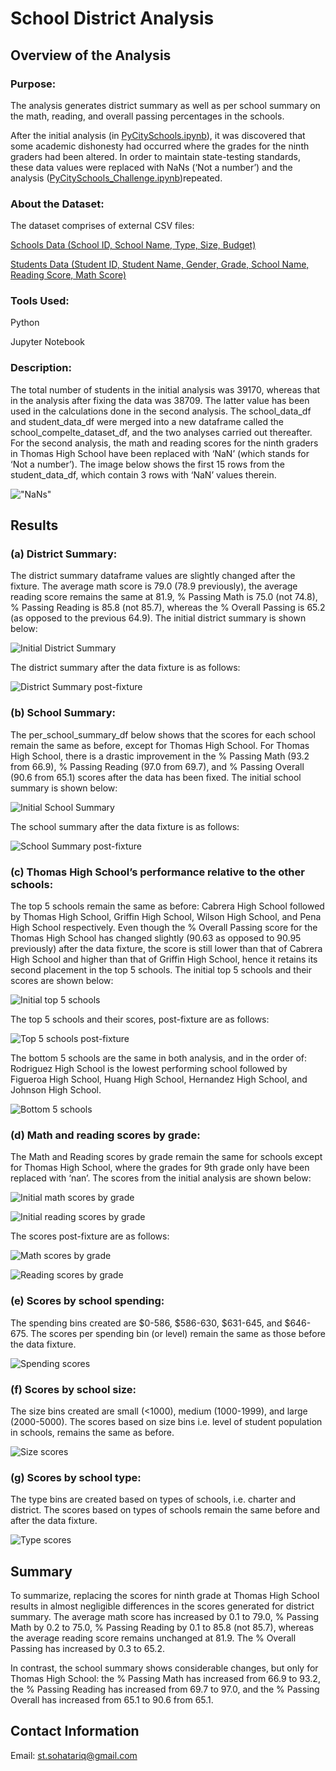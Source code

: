 # School District Analysis
## Overview of the Analysis
### Purpose:
The analysis generates district summary as well as per school summary on the math, reading, and overall passing percentages in the schools. 

After the initial analysis (in [PyCitySchools.ipynb](https://github.com/SohaT7/School_District_Analysis/blob/main/PyCitySchools.ipynb)), it was discovered that some academic dishonesty had occurred where the grades for the ninth graders had been altered. In order to maintain state-testing standards, these data values were replaced with NaNs (‘Not a number’) and the analysis ([PyCitySchools_Challenge.ipynb](https://github.com/SohaT7/School_District_Analysis/blob/main/PyCitySchools_Challenge.ipynb))repeated.

### About the Dataset:
The dataset comprises of external CSV files:

[Schools Data (School ID, School Name, Type, Size, Budget)](https://github.com/SohaT7/School_District_Analysis/blob/main/Resources/schools_complete.csv)

[Students Data (Student ID, Student Name, Gender, Grade, School Name, Reading Score, Math Score)](https://github.com/SohaT7/School_District_Analysis/blob/main/Resources/students_complete.csv)

### Tools Used:
Python

Jupyter Notebook


### Description:
The total number of students in the initial analysis was 39170, whereas that in the analysis after fixing the data was 38709. The latter value has been used in the calculations done in the second analysis. 
The school_data_df and student_data_df were merged into a new dataframe called the school_compelte_dataset_df, and the two analyses carried out thereafter. 
For the second analysis, the math and reading scores for the ninth graders in Thomas High School have been replaced with ‘NaN’ (which stands for ‘Not a number’). The image below shows the first 15 rows from the student_data_df, which contain 3 rows with ‘NaN’ values therein.

!["NaNs"](https://github.com/SohaT7/School_District_Analysis/blob/main/Images/NaNs.png)

## Results
### (a) District Summary:
The district summary dataframe values are slightly changed after the fixture. The average math score is 79.0 (78.9 previously), the average reading score remains the same at 81.9, % Passing Math is 75.0 (not 74.8), % Passing Reading is 85.8 (not 85.7), whereas the % Overall Passing is 65.2 (as opposed to the previous 64.9).
The initial district summary is shown below:

![Initial District Summary](https://github.com/SohaT7/School_District_Analysis/blob/main/Images/initial_district_summary_df.png) 

The district summary after the data fixture is as follows:

![District Summary post-fixture](https://github.com/SohaT7/School_District_Analysis/blob/main/Images/district_summary_df.png)

### (b) School Summary:
The per_school_summary_df below shows that the scores for each school remain the same as before, except for Thomas High School. For Thomas High School, there is a drastic improvement in the % Passing Math (93.2 from 66.9), % Passing Reading (97.0 from 69.7), and % Passing Overall (90.6 from 65.1) scores after the data has been fixed. 
The initial school summary is shown below:

![Initial School Summary](https://github.com/SohaT7/School_District_Analysis/blob/main/Images/initial_per_school_summary_df.png)

The school summary after the data fixture is as follows:

![School Summary post-fixture](https://github.com/SohaT7/School_District_Analysis/blob/main/Images/per_school_summary_df.png)

### (c) Thomas High School’s performance relative to the other schools:
The top 5 schools remain the same as before: Cabrera High School followed by Thomas High School, Griffin High School, Wilson High School, and Pena High School respectively. Even though the % Overall Passing score for the Thomas High School has changed slightly (90.63 as opposed to 90.95 previously) after the data fixture, the score is still lower than that of Cabrera High School and higher than that of Griffin High School, hence it retains its second placement in the top 5 schools.
The initial top 5 schools and their scores are shown below:

![Initial top 5 schools](https://github.com/SohaT7/School_District_Analysis/blob/main/Images/initial_top5_schools.png)

The top 5 schools and their scores, post-fixture are as follows:

![Top 5 schools post-fixture](https://github.com/SohaT7/School_District_Analysis/blob/main/Images/top5_schools.png)

The bottom 5 schools are the same in both analysis, and in the order of: Rodriguez High School is the lowest performing school followed by Figueroa High School, Huang High School, Hernandez High School, and Johnson High School. 

![Bottom 5 schools](https://github.com/SohaT7/School_District_Analysis/blob/main/Images/bottom5_schools.png)

### (d) Math and reading scores by grade:
The Math and Reading scores by grade remain the same for schools except for Thomas High School, where the grades for 9th grade only have been replaced with ‘nan’.
The scores from the initial analysis are shown below:

![Initial math scores by grade](https://github.com/SohaT7/School_District_Analysis/blob/main/Images/initial_math_scores_by_grade.png)

![Initial reading scores by grade](https://github.com/SohaT7/School_District_Analysis/blob/main/Images/initial_reading_scores_by_grade.png)

The scores post-fixture are as follows:

![Math scores by grade](https://github.com/SohaT7/School_District_Analysis/blob/main/Images/math_scores_by_grade.png)

![Reading scores by grade](https://github.com/SohaT7/School_District_Analysis/blob/main/Images/reading_scores_by_grade.png)

### (e) Scores by school spending:
The spending bins created are $0-586, $586-630, $631-645, and $646-675. The scores per spending bin (or level) remain the same as those before the data fixture. 

![Spending scores](https://github.com/SohaT7/School_District_Analysis/blob/main/Images/spending_summary_df.png)

### (f) Scores by school size:
The size bins created are small (<1000), medium (1000-1999), and large (2000-5000). The scores based on size bins i.e. level of student population in schools, remains the same as before.

![Size scores](https://github.com/SohaT7/School_District_Analysis/blob/main/Images/size_summary_df.png)

### (g) Scores by school type:
The type bins are created based on types of schools, i.e. charter and district. The scores based on types of schools remain the same before and after the data fixture. 

![Type scores](https://github.com/SohaT7/School_District_Analysis/blob/main/Images/type_summary_df.png)

## Summary
To summarize, replacing the scores for ninth grade at Thomas High School results in almost negligible differences in the scores generated for district summary. The average math score has increased by 0.1 to 79.0, % Passing Math by 0.2 to 75.0, % Passing Reading by 0.1 to 85.8 (not 85.7), whereas the average reading score remains unchanged at 81.9. The % Overall Passing has increased by 0.3 to 65.2.

In contrast, the school summary shows considerable changes, but only for Thomas High School: the % Passing Math has increased from 66.9 to 93.2, the % Passing Reading has increased from 69.7 to 97.0, and the % Passing Overall has increased from 65.1 to 90.6 from 65.1. 

## Contact Information
Email: st.sohatariq@gmail.com







